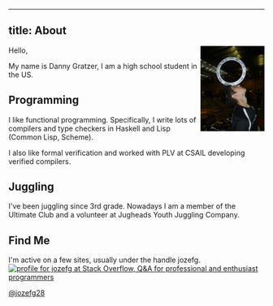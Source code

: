 ----------------------
title: About
----------------------

<img src="/images/ring_balance.jpg"
  style="width: 25%; height: 25%; float: right;"/>

Hello,

My name is Danny Gratzer, I am a high school student in the US.

## Programming
I like functional programming. Specifically, I write lots of compilers
and type checkers in Haskell and Lisp (Common Lisp, Scheme). 

I also like formal verification and worked with PLV at CSAIL developing
verified compilers.

## Juggling
I've been juggling since 3rd grade. Nowadays I am a member of the
Ultimate Club and a volunteer at Jugheads Youth Juggling Company.

## Find Me
I'm active on a few sites, usually under the handle jozefg.
<a href="http://stackoverflow.com/users/784338/jozefg">
<img src="http://stackoverflow.com/users/flair/784338.png" width="208" height="58" alt="profile for jozefg at Stack Overflow, Q&amp;A for professional and enthusiast programmers" title="profile for jozefg at Stack Overflow, Q&amp;A for professional and enthusiast programmers">
</a>

[@jozefg28](https://twitter.com/jozefg28)
